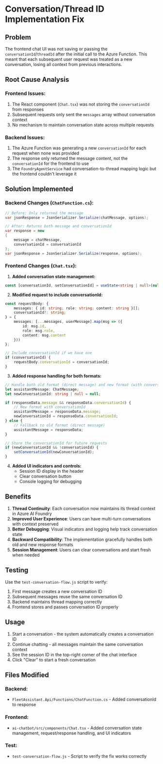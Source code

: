 # Conversation/Thread ID Implementation Fix

## Problem
The frontend chat UI was not saving or passing the `conversationId`/`threadId` after the initial call to the Azure Function. This meant that each subsequent user request was treated as a new conversation, losing all context from previous interactions.

## Root Cause Analysis

### Frontend Issues:
1. The React component (`Chat.tsx`) was not storing the `conversationId` from responses
2. Subsequent requests only sent the `messages` array without conversation context
3. No mechanism to maintain conversation state across multiple requests

### Backend Issues:
1. The Azure Function was generating a new `conversationId` for each request when none was provided
2. The response only returned the message content, not the `conversationId` for the frontend to use
3. The `FoundryAgentService` had conversation-to-thread mapping logic but the frontend couldn't leverage it

## Solution Implemented

### Backend Changes (`ChatFunction.cs`):
```csharp
// Before: Only returned the message
var jsonResponse = JsonSerializer.Serialize(chatMessage, options);

// After: Returns both message and conversationId
var response = new
{
    message = chatMessage,
    conversationId = conversationId
};
var jsonResponse = JsonSerializer.Serialize(response, options);
```

### Frontend Changes (`Chat.tsx`):

1. **Added conversation state management:**
```typescript
const [conversationId, setConversationId] = useState<string | null>(null);
```

2. **Modified request to include conversationId:**
```typescript
const requestBody: {
    messages: { id: string; role: string; content: string }[];
    conversationId?: string;
} = {
    messages: [...messages, userMessage].map(msg => ({
        id: msg.id,
        role: msg.role,
        content: msg.content
    }))
};

// Include conversationId if we have one
if (conversationId) {
    requestBody.conversationId = conversationId;
}
```

3. **Added response handling for both formats:**
```typescript
// Handle both old format (direct message) and new format (with conversationId)
let assistantMessage: ChatMessage;
let newConversationId: string | null = null;

if (responseData.message && responseData.conversationId) {
    // New format with conversationId
    assistantMessage = responseData.message;
    newConversationId = responseData.conversationId;
} else {
    // Fallback to old format (direct message)
    assistantMessage = responseData;
}

// Store the conversationId for future requests
if (newConversationId && !conversationId) {
    setConversationId(newConversationId);
}
```

4. **Added UI indicators and controls:**
   - Session ID display in the header
   - Clear conversation button
   - Console logging for debugging

## Benefits

1. **Thread Continuity**: Each conversation now maintains its thread context in Azure AI Foundry
2. **Improved User Experience**: Users can have multi-turn conversations with context preserved
3. **Better Debugging**: Visual indicators and logging help track conversation state
4. **Backward Compatibility**: The implementation gracefully handles both old and new response formats
5. **Session Management**: Users can clear conversations and start fresh when needed

## Testing

Use the `test-conversation-flow.js` script to verify:
1. First message creates a new conversation ID
2. Subsequent messages reuse the same conversation ID
3. Backend maintains thread mapping correctly
4. Frontend stores and passes conversation ID properly

## Usage

1. Start a conversation - the system automatically creates a conversation ID
2. Continue chatting - all messages maintain the same conversation context
3. See the session ID in the top-right corner of the chat interface
4. Click "Clear" to start a fresh conversation

## Files Modified

### Backend:
- `FleetAssistant.Api/Functions/ChatFunction.cs` - Added conversationId to response

### Frontend:
- `ai-chatbot/src/components/Chat.tsx` - Added conversation state management, request/response handling, and UI indicators

### Test:
- `test-conversation-flow.js` - Script to verify the fix works correctly
